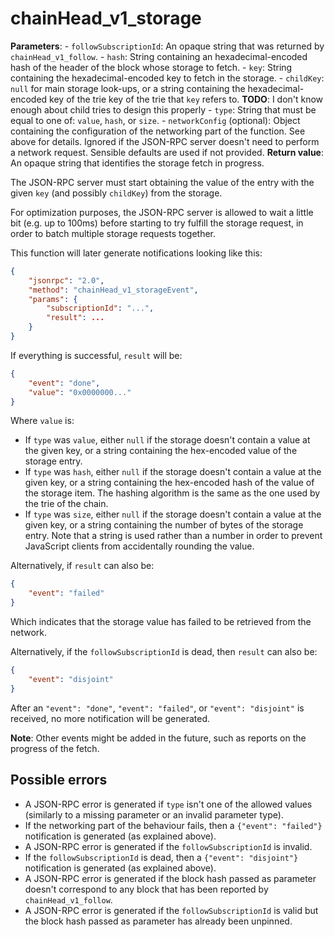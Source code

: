 # chainHead_v1_storage

**Parameters**:
    - `followSubscriptionId`: An opaque string that was returned by `chainHead_v1_follow`.
    - `hash`: String containing an hexadecimal-encoded hash of the header of the block whose storage to fetch.
    - `key`: String containing the hexadecimal-encoded key to fetch in the storage.
    - `childKey`: `null` for main storage look-ups, or a string containing the hexadecimal-encoded key of the trie key of the trie that `key` refers to. **TODO**: I don't know enough about child tries to design this properly
    - `type`: String that must be equal to one of: `value`, `hash`, or `size`.
    - `networkConfig` (optional): Object containing the configuration of the networking part of the function. See above for details. Ignored if the JSON-RPC server doesn't need to perform a network request. Sensible defaults are used if not provided.
**Return value**: An opaque string that identifies the storage fetch in progress.

The JSON-RPC server must start obtaining the value of the entry with the given `key` (and possibly `childKey`) from the storage.

For optimization purposes, the JSON-RPC server is allowed to wait a little bit (e.g. up to 100ms) before starting to try fulfill the storage request, in order to batch multiple storage requests together.

This function will later generate notifications looking like this:

```json
{
    "jsonrpc": "2.0",
    "method": "chainHead_v1_storageEvent",
    "params": {
        "subscriptionId": "...",
        "result": ...
    }
}
```

If everything is successful, `result` will be:

```json
{
    "event": "done",
    "value": "0x0000000..."
}
```

Where `value` is:
- If `type` was `value`, either `null` if the storage doesn't contain a value at the given key, or a string containing the hex-encoded value of the storage entry.
- If `type` was `hash`, either `null` if the storage doesn't contain a value at the given key, or a string containing the hex-encoded hash of the value of the storage item. The hashing algorithm is the same as the one used by the trie of the chain.
- If `type` was `size`, either `null` if the storage doesn't contain a value at the given key, or a string containing the number of bytes of the storage entry. Note that a string is used rather than a number in order to prevent JavaScript clients from accidentally rounding the value.

Alternatively, if  `result` can also be:

```json
{
    "event": "failed"
}
```

Which indicates that the storage value has failed to be retrieved from the network.

Alternatively, if the `followSubscriptionId` is dead, then `result` can also be:

```json
{
    "event": "disjoint"
}
```

After an `"event": "done"`, `"event": "failed"`, or `"event": "disjoint"` is received, no more notification will be generated.

**Note**: Other events might be added in the future, such as reports on the progress of the fetch.

## Possible errors

- A JSON-RPC error is generated if `type` isn't one of the allowed values (similarly to a missing parameter or an invalid parameter type).
- If the networking part of the behaviour fails, then a `{"event": "failed"}` notification is generated (as explained above).
- A JSON-RPC error is generated if the `followSubscriptionId` is invalid.
- If the `followSubscriptionId` is dead, then a `{"event": "disjoint"}` notification is generated (as explained above).
- A JSON-RPC error is generated if the block hash passed as parameter doesn't correspond to any block that has been reported by `chainHead_v1_follow`.
- A JSON-RPC error is generated if the `followSubscriptionId` is valid but the block hash passed as parameter has already been unpinned.
